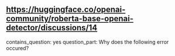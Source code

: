 ## https://huggingface.co/openai-community/roberta-base-openai-detector/discussions/14

contains_question: yes
question_part: Why does the following error occured?